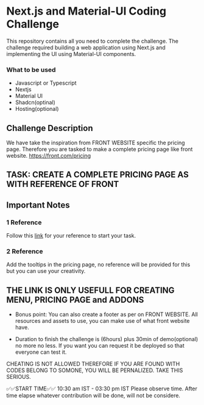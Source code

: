 # Next.js and Material-UI Coding Challenge

This repository contains all you need to complete the challenge. The challenge required building a web application using Next.js and implementing the UI using Material-UI components.

### What to be used
- Javascript or Typescript
- Nextjs
- Material UI
- Shadcn(optinal)
- Hosting(optional)

## Challenge Description

We have take the inspiration from FRONT WEBSITE specific the pricing page. Therefore you are tasked to make a complete pricing page like front website. https://front.com/pricing


## TASK: CREATE A COMPLETE PRICING PAGE AS WITH REFERENCE OF FRONT

## Important Notes

### 1 Reference
Follow this [link](https://front.com/pricing) for your reference to start your task.

### 2 Reference
Add the tooltips in the pricing page, no reference will be provided for this but you can use your creativity.


## THE LINK IS ONLY USEFULL FOR CREATING MENU, PRICING PAGE and ADDONS

- Bonus point:
You can also create a footer as per on FRONT WEBSITE. All resources and assets to use, you can make use of what front website have.

- Duration to finish the challenge is (6hours) plus 30min of demo(optional) no more no less. If you want you can request it be deployed so that everyone can test it.

CHEATING IS NOT ALLOWED THEREFORE IF YOU ARE FOUND WITH CODES BELONG TO SOMONE, YOU WILL BE PERNALIZED. TAKE THIS SERIOUS.

✅✅START TIME✅✅ 10:30 am IST - 03:30 pm IST Please observe time. After time elapse whatever contribution will be done, will not be considere.
